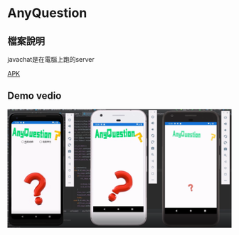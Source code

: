 # AnyQuestion

## 檔案說明
javachat是在電腦上跑的server

[APK](app-debug.apk)

## Demo vedio
[![Watch the video](coverphoto.png)](https://www.youtube.com/watch?v=oxd3-sxnotg&feature=youtu.be)
